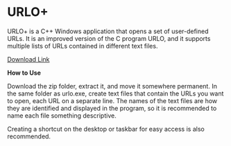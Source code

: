 # URLO+

URLO+ is a C++ Windows application that opens a set of user-defined URLs. It is an improved version of the C program URLO, and it supports multiple lists of URLs contained in different text files.

[Download Link](https://github.com/user-attachments/files/17926105/URLO%2B.zip)

**How to Use**

Download the zip folder, extract it, and move it somewhere permanent. In the same folder as urlo.exe, create text files that contain the URLs you want to open, each URL on a separate line. 
The names of the text files are how they are identified and displayed in the program, so it is recommended to name each file something descriptive.

Creating a shortcut on the desktop or taskbar for easy access is also recommended. 
